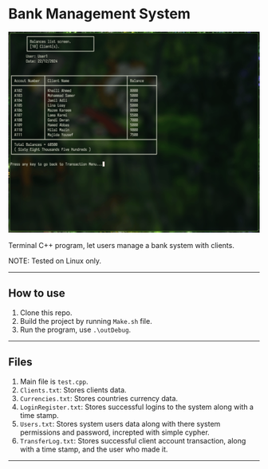 # Bank Management System

![Screenshot](Pics/screenshot.gif)

Terminal C++ program, let users manage a bank system with clients.

NOTE: Tested on Linux only.

---
## How to use
1. Clone this repo.
2. Build the project by running `Make.sh` file.
3. Run the program, use `.\outDebug`.

---
## Files
1. Main file is `test.cpp`.
2. `Clients.txt`: Stores clients data.
3. `Currencies.txt`: Stores countries currency data.
4. `LoginRegister.txt`: Stores successful logins to the system along with a time stamp.
5. `Users.txt`: Stores system users data along with there system permissions and password, increpted with simple cypher.
6. `TransferLog.txt`: Stores successful client account transaction, along with a time stamp, and the user who made it.

---
